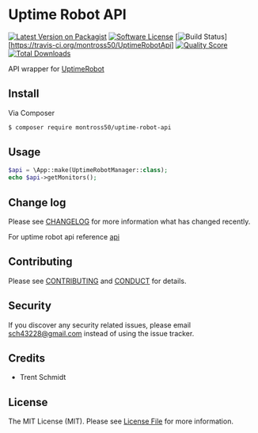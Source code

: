 # Uptime Robot API

[![Latest Version on Packagist][ico-version]][link-packagist]
[![Software License][ico-license]](LICENSE.md)
[![Build Status][ico-travis]][https://travis-ci.org/montross50/UptimeRobotApi]
[![Quality Score][ico-code-quality]][link-code-quality]
[![Total Downloads][ico-downloads]][link-downloads]

API wrapper for [UptimeRobot](https://uptimerobot.com)

## Install

Via Composer

``` bash
$ composer require montross50/uptime-robot-api
```

## Usage

``` php
$api = \App::make(UptimeRobotManager::class);
echo $api->getMonitors();
```

## Change log

Please see [CHANGELOG](CHANGELOG.md) for more information what has changed recently.

For uptime robot api reference [api](https://uptimerobot.com/api)

## Contributing

Please see [CONTRIBUTING](CONTRIBUTING.md) and [CONDUCT](CONDUCT.md) for details.

## Security

If you discover any security related issues, please email sch43228@gmail.com instead of using the issue tracker.

## Credits

- Trent Schmidt

## License

The MIT License (MIT). Please see [License File](LICENSE.md) for more information.

[ico-version]: https://img.shields.io/packagist/v/montross50/uptime-robot-api.svg?style=flat-square
[ico-license]: https://img.shields.io/badge/license-MIT-brightgreen.svg?style=flat-square
[ico-travis]: https://img.shields.io/travis/montross50/uptime-robot-api/master.svg?style=flat-square
[ico-scrutinizer]: https://img.shields.io/scrutinizer/coverage/g/montross50/uptime-robot-api.svg?style=flat-square
[ico-code-quality]: https://img.shields.io/scrutinizer/g/montross50/uptime-robot-api.svg?style=flat-square
[ico-downloads]: https://img.shields.io/packagist/dt/montross50/uptime-robot-api.svg?style=flat-square

[link-packagist]: https://packagist.org/packages/montross50/uptime-robot-api
[link-travis]: https://travis-ci.org/montross50/uptime-robot-api
[link-scrutinizer]: https://scrutinizer-ci.com/g/montross50/uptime-robot-api/code-structure
[link-code-quality]: https://scrutinizer-ci.com/g/montross50/uptime-robot-api
[link-downloads]: https://packagist.org/packages/montross50/uptime-robot-api
[link-author]: https://github.com/montross50
[link-contributors]: ../../contributors
